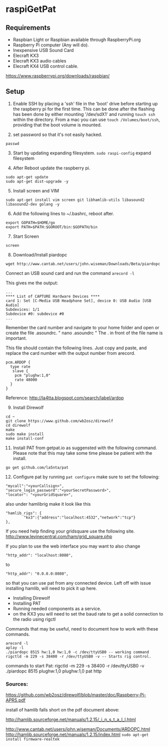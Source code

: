 # raspiGetPat
## Requirements
- Raspbian Light or Raspbian available through RaspberryPi.org
- Raspberry Pi computer (Any will do).
- Inexpensive USB Sound Card
- Elecraft KX3
- Elecraft KX3 audio cables
- Elecraft KX4 USB control cable.

https://www.raspberrypi.org/downloads/raspbian/

## Setup
1. Enable SSH by placing a 'ssh' file in the 'boot' drive before starting up the raspberry pi for the first time. This can be done after the flashing has been done by either mounting '/dev/sdX1' and running `touch ssh` within the directory. From a mac you can use `touch /Volumes/boot/ssh`, providing that the boot volume is mounted.

2. set password so that it's not easily hacked.
```
passwd
```
3. Start by updating expanding filesystem. ```sudo raspi-config``` expand filesystem

4. After Reboot update the raspberry pi.
```
sudo apt-get update
sudo apt-get dist-upgrade -y
```

5. Install screen and VIM
```
sudo apt-get install vim screen git libhamlib-utils libasound2 libasound2-dev golang -y
```
6. Add the following lines to ~/.bashrc, reboot after.
```
export GOPATH=$HOME/go
export PATH=$PATH:$GOROOT/bin:$GOPATH/bin
```
7. Start Screen
```
screen
```

8. Download/Install piardopc
```
wget http://www.cantab.net/users/john.wiseman/Downloads/Beta/piardopc
```
Connect an USB sound card and run the command `arecord -l`

This gives me the output:

```
...
**** List of CAPTURE Hardware Devices ****
card 1: Set [C-Media USB Headphone Set], device 0: USB Audio [USB Audio]
Subdevices: 1/1
Subdevice #0: subdevice #0
...
```

Remember the card number and navigate to your home folder and open or create the file .asoundrc. " nano .asoundrc " The . in front of the file name is important.


This file should contain the following lines. Just copy and paste, and replace the card number with the output number from arecord.

```
pcm.ARDOP {
  type rate
   slave {
    pcm "plughw:1,0"
    rate 48000
  }
}
```
Reference: http://la4tta.blogspot.com/search/label/ardop

9. Install Direwolf
```
cd ~
git clone https://www.github.com/wb2osz/direwolf
cd direwolf
make
sudo make install
make install-conf
```
11. Install PAT from getpat.io as suggensted with the following command. Please note that this may take some time please be patient with the install.
```
go get github.com/la5nta/pat
```
12. Configure pat by running `pat configure` make sure to set the following:
```
"mycall":"<yourCallsign>",
"secure_login_password":"<yourSecretPassword>",
"locator": "<yourGridSquare>",
```

also under hamlibrig make it look like this
```
"hamlib_rigs": {
        "kx3":{"address":"localhost:4532","network":"tcp"}
},
```
If you need help finding your gridsquare use the following site.
http://www.levinecentral.com/ham/grid_square.php

If you plan to use the web interface you may want to also change 
```
"http_addr": "localhost:8080",
```
to
```
"http_addr": "0.0.0.0:8080",
```
so that you can use pat from any connected device.
Left off with issue installing hamlib, will need to pick it up here.
- Installing Direwolf
- Installing PAT
- Running needed components as a service.
- on the KX3 you will need to set the baud rate to get a solid connection to the radio using rigctl

Commands that may be useful, need to document how to work with these commands.
```
arecord -l
aplay -l
./piardopc 8515 hw:1,0 hw:1,0 -c /dev/ttyUSB0 -- working command
rigctld -m 229 -s 38400 -r /dev/ttyUSB0 -v -- Starts rig control.
```

commands to start Pat:
rigctld -m 229 -s 38400 -r /dev/ttyUSB0 -v
./piardopc 8515 plughw:1,0 plughw:1,0
pat http


### Sources:
https://github.com/wb2osz/direwolf/blob/master/doc/Raspberry-Pi-APRS.pdf

install of hamlib falls short on the pdf document above:

http://hamlib.sourceforge.net/manuals/1.2.15/_i_n_s_t_a_l_l.html

http://www.cantab.net/users/john.wiseman/Documents/ARDOPC.html
http://hamlib.sourceforge.net/manuals/1.2.15/index.html
```sudo apt-get install firmware-realtek```

